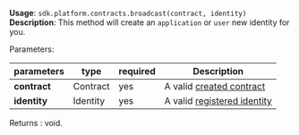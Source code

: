 **Usage**: `sdk.platform.contracts.broadcast(contract, identity)`    
**Description**: This method will create an `application` or `user` new identity for you. 

Parameters: 

| parameters                | type      | required       | Description                                                       |  
|---------------------------|-----------|----------------| -----------------------------------------------------------------	|
| **contract**              | Contract  | yes            | A valid [created contract](/platform/contracts/create.md) |
| **identity**              | Identity  | yes            | A valid [registered identity](/platform/identities/register.md) |

Returns : void.

